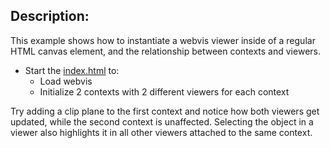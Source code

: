 ## Description:

This example shows how to instantiate a webvis viewer inside of a regular HTML canvas element, and the relationship between contexts and viewers.

- Start the [index.html](./index.html) to:
  - Load webvis
  - Initialize 2 contexts with 2 different viewers for each context

Try adding a clip plane to the first context and notice how both viewers get updated, while the second context is unaffected. Selecting the object in a viewer also highlights it in all other viewers attached to the same context.
